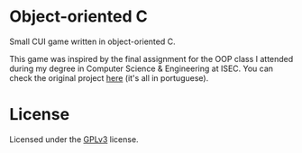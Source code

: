 # Object-oriented C

Small CUI game written in object-oriented C.

This game was inspired by the final assignment for the OOP class I attended during my degree in Computer Science & Engineering at ISEC. You can check the original project [here](https://github.com/JOSEALM3IDA/Material-ISEC/tree/main/POO-2020/Trabalho) (it's all in portuguese).

# License

Licensed under the [GPLv3](./LICENSE) license.